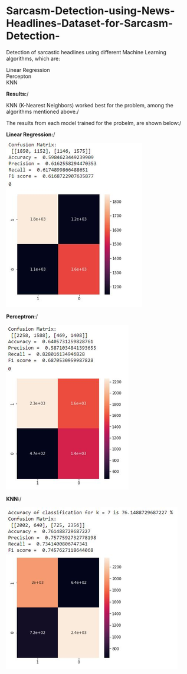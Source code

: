 # Sarcasm-Detection-using-News-Headlines-Dataset-for-Sarcasm-Detection-
Detection of sarcastic headlines using different Machine Learning algorithms, which are:

Linear Regression\
Percepton \
KNN

**Results:**/

KNN (K-Nearest Neighbors) worked best for the problem, among the algorithms mentioned above./

The results from each model trained for the probelm, are shown below:/

**Linear Regression:**/

![alt text](https://github.com/WaizKhan7/Sarcasm-Detection-using-News-Headlines-Dataset-for-Sarcasm-Detection-/blob/master/LR.JPG?raw=true)

**Perceptron:**/

![alt text](https://github.com/WaizKhan7/Sarcasm-Detection-using-News-Headlines-Dataset-for-Sarcasm-Detection-/blob/master/perceptron.JPG?raw=true)

**KNN:**/

![alt text](https://github.com/WaizKhan7/Sarcasm-Detection-using-News-Headlines-Dataset-for-Sarcasm-Detection-/blob/master/KNN.JPG?raw=true)
